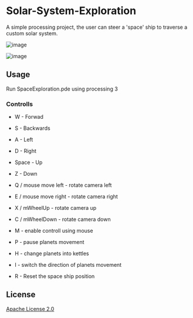 # Solar-System-Exploration
A simple processing project, the user can steer a 'space' ship to traverse a custom solar system.

![image](https://user-images.githubusercontent.com/57731778/113433778-1c331800-93e0-11eb-9efe-53f837453b21.png)


![image](https://user-images.githubusercontent.com/57731778/113433790-21906280-93e0-11eb-8d95-fa1035bdfb5f.png)



## Usage
Run SpaceExploration.pde using processing 3

### Controlls
* W - Forwad
* S - Backwards
* A - Left
* D - Right
* Space - Up
* Z - Down

* Q / mouse move left - rotate camera left
* E / mouse move right - rotate camera right
* X / mWheelUp - rotate camera up
* C / mWheelDown - rotate camera down

* M - enable controll using mouse

* P - pause planets movement
* H - change planets into kettles
* I - switch the direction of planets movement

* R - Reset the space ship position

## License
[Apache License 2.0](https://choosealicense.com/licenses/apache-2.0/)
